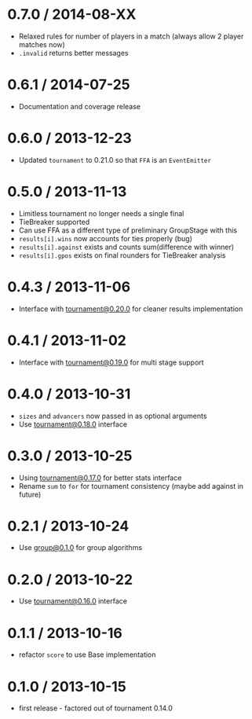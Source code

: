0.7.0 / 2014-08-XX
==================
  * Relaxed rules for number of players in a match (always allow 2 player matches now)
  * `.invalid` returns better messages

0.6.1 / 2014-07-25
==================
  * Documentation and coverage release

0.6.0 / 2013-12-23
==================
  * Updated `tournament` to 0.21.0 so that `FFA` is an `EventEmitter`

0.5.0 / 2013-11-13
==================
  * Limitless tournament no longer needs a single final
  * TieBreaker supported
  * Can use FFA as a different type of preliminary GroupStage with this
  * `results[i].wins` now accounts for ties properly (bug)
  * `results[i].against` exists and counts sum(difference with winner)
  * `results[i].gpos` exists on final rounders for TieBreaker analysis

0.4.3 / 2013-11-06
==================
  * Interface with tournament@0.20.0 for cleaner results implementation

0.4.1 / 2013-11-02
==================
  * Interface with tournament@0.19.0 for multi stage support

0.4.0 / 2013-10-31
==================
  * `sizes` and `advancers` now passed in as optional arguments
  * Use tournament@0.18.0 interface

0.3.0 / 2013-10-25
==================
  * Using tournament@0.17.0 for better stats interface
  * Rename `sum` to `for` for tournament consistency (maybe add against in future)

0.2.1 / 2013-10-24
==================
  * Use group@0.1.0 for group algorithms

0.2.0 / 2013-10-22
==================
  * Use tournament@0.16.0 interface

0.1.1 / 2013-10-16
==================
  * refactor `score` to use Base implementation

0.1.0 / 2013-10-15
==================
  * first release - factored out of tournament 0.14.0
